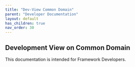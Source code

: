 ```yaml
---
title: "Dev-View Common Domain"
parent: "Developer Documentation"
layout: default
has_children: true
nav_order: 30
---
```

## Development View on Common Domain
This documentation is intended for Framework Developers.